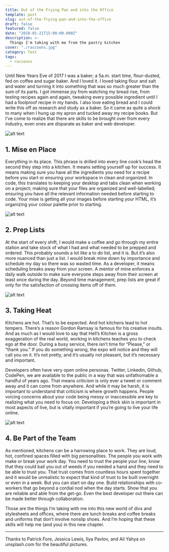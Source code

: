 ```yaml
---
title: Out of the Frying Pan and into the Office
template: post
slug: out-of-the-frying-pan-and-into-the-office
draft: false
featured: false
date: "2018-01-21T15:00:00.000Z"
description: >-
  Things I'm taking with me from the pastry kitchen
cover: "./raccoons.jpg"
category: Test
tags:
  - raccoons
---
```


Until New Years Eve of 2017 I was a baker; a 5a.m. start time, flour-dusted, fed on coffee and sugar baker. And I loved it. I loved taking flour and salt and water and turning it into something that was so much greater than the sum of its parts. I got immense joy from watching my bread rise, from testing recipes again and again, tweaking every possible ingredient until I had a foolproof recipe in my hands. I also love eating bread and I could write this off as research and study as a baker.
So it came as quite a shock to many when I hung up my apron and tucked away my recipe books. But I’ve come to realize that there are skills to be brought over from every industry, even ones are disparate as baker and web developer.

![alt text](https://miro.medium.com/max/700/1*PRC-W5FQjagg7BfNDiKf8Q.jpeg "A single loaf of proofed bread, dusted with flour on a black counter")

## 1. Mise en Place

Everything in its place. This phrase is drilled into every line cook’s head the second they step into a kitchen. It means setting yourself up for success. It means making sure you have all the ingredients you need for a recipe before you start or ensuring your workspace in clean and organized. In code, this translates to keeping your desktop and tabs clean when working on a project; making sure that your files are organized and well-labelled; ensuring you have all the relevant information needed before starting to code. Your mise is getting all your images before starting your HTML, it’s organizing your colour palette prior to starting. 

![alt text](https://miro.medium.com/max/700/1*wyEhYq76HLZPKdfuZjnGkQ.jpeg "A laptop, iPhone and journal on a table.")

## 2. Prep Lists

At the start of every shift, I would make a coffee and go through my entire station and take stock of what I had and what needed to be prepped and ordered. This probably sounds a lot like a to do list, and it is. But it’s also more nuanced than just a list. I would break mine down by importance and schedule my day so there was so wasted time. As a developer, it means scheduling breaks away from your screen. A mentor of mine enforces a daily walk outside to make sure everyone steps away from their screen at least once during the day. Beyond time management, prep lists are great if only for the satisfaction of crossing items off of them.

![alt text](https://miro.medium.com/max/700/1*UWkL4QRmHnvLiIoXPoU2qA.jpeg "html code on a laptop screen")

## 3. Taking Heat

Kitchens are hot. That’s to be expected. And hot kitchens lead to hot tempers. There’s a reason Gordon Ramsay is famous for his creative insults. And as much as I would love to say that Hell’s Kitchen is a gross exaggeration of the real world, working in kitchens teaches you to check ego at the door. During a busy service, there isn’t time for “Please,” or “thank you.” If you do something wrong, the expo will notice and they will call you on it. It’s not pretty, and it’s usually not pleasant, but it’s necessary and important.

Developers often have very open online personas. Twitter, Linkedin, Github, CodePen, we are available to the public in a way that was unfathomable a handful of years ago. That means criticism is only ever a tweet or comment away and it can come from anywhere. And while it may be harsh, it is important to understand that criticism is where growth happens. People voicing concerns about your code being messy or inaccessible are key to realizing what you need to focus on. Developing a thick skin is important in most aspects of live, but is vitally important if you’re going to live your life online.

![alt text](https://miro.medium.com/max/700/1*ZSdU6vzbuiMb0xn3V7AlBw.jpeg "A kitchen crew in a dimly lit restaurant")

## 4. Be Part of the Team

As mentioned, kitchens can be a harrowing place to work. They are loud, hot, confined spaces filled with big personalities. The people you work with make or break your work day. You need to trust the people your line, know that they could bail you out of weeds if you needed a hand and they need to be able to trust you. That trust comes from countless hours spent together and it would be unrealistic to expect that kind of trust to be built overnight or even in a week. But you can start on day one. Build relationships with co-workers that go beyond a cordial nod when the day starts. Show that you are reliable and able from the get-go. Even the best developer out there can be made better through collaboration.

Those are the things I’m taking with me into this new world of divs and stylesheets and offices, where there are lunch breaks and coffee breaks and uniforms that don’t involve nonslip shoes. And I’m hoping that these skills will help me (and you) in this new chapter.

---

Thanks to Patrick Fore, Jessica Lewis, Ilya Pavlov, and Ali Yahya on unsplash.com for the beautiful pictures.